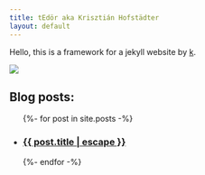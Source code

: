 ```yaml
---
title: tEdör aka Krisztián Hofstädter
layout: default
---
```

Hello, this is a framework for a jekyll website by [k](https://khofstadter.info/assets/doc/K-Hofstader-CV-general-2019.pdf).

![](../assets/images/2019-03-03-multilingual-website-workshop-02.jpg)

<h2>Blog posts:</h2>

  <ul>
    {%- for post in site.posts -%}
    <li>
      <h3>
        <a href="{{ post.url | relative_url }}">
          {{ post.title | escape }}
        </a>
      </h3>
    </li>
    {%- endfor -%}
  </ul>
